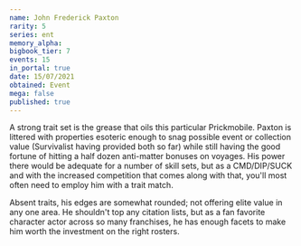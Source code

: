 ```yaml
---
name: John Frederick Paxton
rarity: 5
series: ent
memory_alpha:
bigbook_tier: 7
events: 15
in_portal: true
date: 15/07/2021
obtained: Event
mega: false
published: true
---
```


A strong trait set is the grease that oils this particular Prickmobile. Paxton is littered with properties esoteric enough to snag possible event or collection value (Survivalist having provided both so far) while still having the good fortune of hitting a half dozen anti-matter bonuses on voyages. His power there would be adequate for a number of skill sets, but as a CMD/DIP/SUCK and with the increased competition that comes along with that, you'll most often need to employ him with a trait match.

Absent traits, his edges are somewhat rounded; not offering elite value in any one area. He shouldn't top any citation lists, but as a fan favorite character actor across so many franchises, he has enough facets to make him worth the investment on the right rosters.
